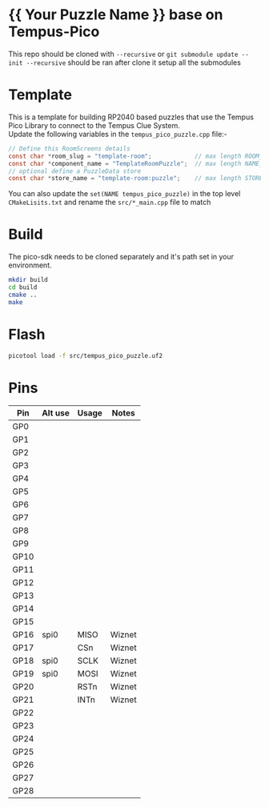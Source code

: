 # {{ Your Puzzle Name }} base on Tempus-Pico
This repo should be cloned with `--recursive` or `git submodule update --init --recursive` should be ran after clone it setup all the submodules

# Template
This is a template for building RP2040 based puzzles that use the Tempus Pico Library to connect to the Tempus Clue System.  
Update the following variables in the `tempus_pico_puzzle.cpp` file:-  

```c
// Define this RoomScreens details
const char *room_slug = "template-room";            // max length ROOM_STRING_SIZE
const char *component_name = "TemplateRoomPuzzle";  // max length NAME_STRING_SIZE
// optional define a PuzzleData store
const char *store_name = "template-room:puzzle";    // max length STORE_NAME_STRING_SIZE
```

You can also update the `set(NAME tempus_pico_puzzle)` in the top level `CMakeLisits.txt` and rename the `src/*_main.cpp` file to match

# Build
The pico-sdk needs to be cloned separately and it's path set in your environment.

```bash
mkdir build
cd build
cmake ..
make
````

# Flash

```bash
picotool load -f src/tempus_pico_puzzle.uf2
```

# Pins

| Pin  | Alt use    | Usage            | Notes                            |
|------|------------|------------------|----------------------------------|
| GP0  |            |                  |                                  |
| GP1  |            |                  |                                  |
| GP2  |            |                  |                                  |
| GP3  |            |                  |                                  |
| GP4  |            |                  |                                  |
| GP5  |            |                  |                                  |
| GP6  |            |                  |                                  |
| GP7  |            |                  |                                  |
| GP8  |            |                  |                                  |
| GP9  |            |                  |                                  |
| GP10 |            |                  |                                  |
| GP11 |            |                  |                                  |
| GP12 |            |                  |                                  |
| GP13 |            |                  |                                  |
| GP14 |            |                  |                                  |
| GP15 |            |                  |                                  |
| GP16 | spi0       | MISO             | Wiznet                           |
| GP17 |            | CSn              | Wiznet                           |
| GP18 | spi0       | SCLK             | Wiznet                           |
| GP19 | spi0       | MOSI             | Wiznet                           |
| GP20 |            | RSTn             | Wiznet                           |
| GP21 |            | INTn             | Wiznet                           |
| GP22 |            |                  |                                  |
| GP23 |            |                  |                                  |
| GP24 |            |                  |                                  |
| GP25 |            |                  |                                  |
| GP26 |            |                  |                                  |
| GP27 |            |                  |                                  |
| GP28 |            |                  |                                  |
